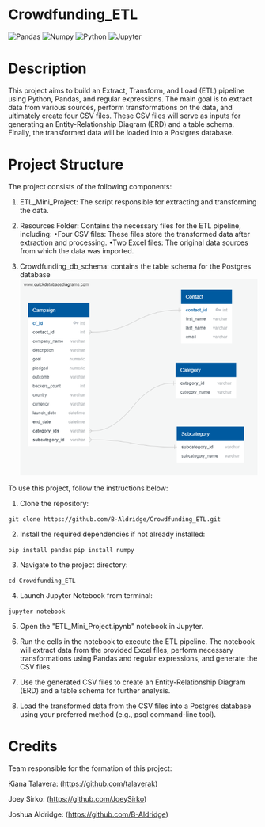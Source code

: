 # Crowdfunding_ETL 
![Pandas](https://img.shields.io/badge/Pandas-2C2D72?style=for-the-badge&logo=pandas&logoColor=white)
![Numpy](https://img.shields.io/badge/Numpy-777BB4?style=for-the-badge&logo=numpy&logoColor=white)
![Python](https://img.shields.io/badge/Python-FFD43B?style=for-the-badge&logo=python&logoColor=blue)
![Jupyter](https://img.shields.io/badge/Jupyter-F37626.svg?&style=for-the-badge&logo=Jupyter&logoColor=white)

# Description
This project aims to build an Extract, Transform, and Load (ETL) pipeline using Python, Pandas, and regular expressions. The main goal is to extract data from various sources, perform transformations on the data, and ultimately create four CSV files. These CSV files will serve as inputs for generating an Entity-Relationship Diagram (ERD) and a table schema. Finally, the transformed data will be loaded into a Postgres database.

# Project Structure
The project consists of the following components:

1. ETL_Mini_Project: The script responsible for extracting and transforming the data.

2. Resources Folder: Contains the necessary files for the ETL pipeline, including:
   •Four CSV files: These files store the transformed data after extraction and processing.
   •Two Excel files: The original data sources from which the data was imported.
   
3. Crowdfunding_db_schema: contains the table schema for the Postgres database
   ![alt text](crowdfunding_db.png)
   

To use this project, follow the instructions below:

1. Clone the repository:

```git clone https://github.com/B-Aldridge/Crowdfunding_ETL.git```

2. Install the required dependencies if not already installed:

```pip install pandas```
```pip install numpy```

3. Navigate to the project directory:

```cd Crowdfunding_ETL```

4. Launch Jupyter Notebook from terminal:

```jupyter notebook```

5. Open the "ETL_Mini_Project.ipynb" notebook in Jupyter.

6. Run the cells in the notebook to execute the ETL pipeline. The notebook will extract data from the provided Excel files, perform necessary transformations using Pandas and regular expressions, and generate the CSV files.

7. Use the generated CSV files to create an Entity-Relationship Diagram (ERD) and a table schema for further analysis.

8. Load the transformed data from the CSV files into a Postgres database using your preferred method (e.g., psql command-line tool).

# Credits
Team responsible for the formation of this project:

Kiana Talavera: (https://github.com/talaverak)

Joey Sirko: (https://github.com/JoeySirko)

Joshua Aldridge: (https://github.com/B-Aldridge)


